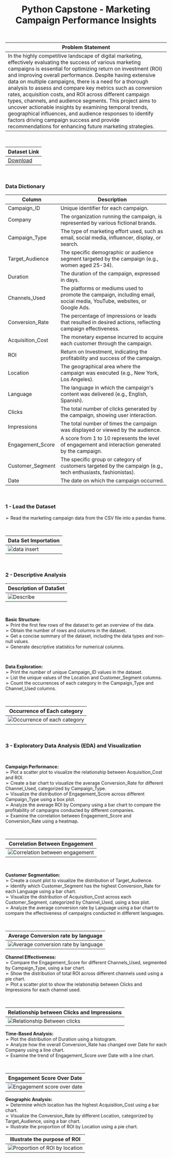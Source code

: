 <center><h1>Python Capstone - Marketing Campaign Performance Insights</h1></center>

<br>

| Problem Statement |
|-----|
| In the highly competitive landscape of digital marketing, effectively evaluating the success of various marketing campaigns is essential for optimizing return on investment (ROI) and improving overall performance. Despite having extensive data on multiple campaigns, there is a need for a thorough analysis to assess and compare key metrics such as conversion rates, acquisition costs, and ROI across different campaign types, channels, and audience segments. This project aims to uncover actionable insights by examining temporal trends, geographical influences, and audience responses to identify factors driving campaign success and provide recommendations for enhancing future marketing strategies. |

<br>

| Dataset Link |
|----|
| [Download](https://raw.githubusercontent.com/ArchanaInsights/Datasets/main/marketing_campaign.csv) |

<br>

### Data Dictionary

| Column | Description |
|---|---|
| Campaign_ID | Unique identifier for each campaign. |
| Company | The organization running the campaign, is represented by various fictional brands. |
| Campaign_Type | The type of marketing effort used, such as email, social media, influencer, display, or search. |
| Target_Audience | The specific demographic or audience segment targeted by the campaign (e.g., women aged 25-34). |
| Duration | The duration of the campaign, expressed in days. |
| Channels_Used | The platforms or mediums used to promote the campaign, including email, social media, YouTube, websites, or Google Ads. |
| Conversion_Rate | The percentage of impressions or leads that resulted in desired actions, reflecting campaign effectiveness. |
| Acquisition_Cost | The monetary expense incurred to acquire each customer through the campaign. |
| ROI | Return on Investment, indicating the profitability and success of the campaign. |
| Location | The geographical area where the campaign was executed (e.g., New York, Los Angeles). |
| Language | The language in which the campaign's content was delivered (e.g., English, Spanish). |
| Clicks | The total number of clicks generated by the campaign, showing user interaction. |
| Impressions | The total number of times the campaign was displayed or viewed by the audience. |
| Engagement_Score | A score from 1 to 10 represents the level of engagement and interaction generated by the campaign. |
| Customer_Segment | The specific group or category of customers targeted by the campaign (e.g., tech enthusiasts, fashionistas). |
| Date | The date on which the campaign occurred. |

<br>

### **1 - Load the Dataset**
➢ Read the marketing campaign data from the CSV file into a pandas frame.

<br>

| Data Set Importation |
|----|
| ![data insert](https://github.com/user-attachments/assets/9823e144-c7f3-4fdc-8568-565ef3976061) |

<br>

### **2 - Descriptive Analysis**
| Description of DataSet |
|------|
| ![Describe](https://github.com/user-attachments/assets/6b41591d-0761-4e59-b47f-58f4a10af090) |

<br>

**Basic Structure:**
<br>
➢ Print the first few rows of the dataset to get an overview of the data.<br>
➢ Obtain the number of rows and columns in the dataset.<br>
➢ Get a concise summary of the dataset, including the data types and non-null values.<br>
➢ Generate descriptive statistics for numerical columns.

<br>

**Data Exploration:**
<br>
➢ Print the number of unique Campaign_ID values in the dataset.<br>
➢ List the unique values of the Location and Customer_Segment columns.<br>
➢ Count the occurrences of each category in the Campaign_Type and Channel_Used columns.

<br>

| Occurrence of Each category |
|-----|
| ![Occurrence of each category](https://github.com/user-attachments/assets/42aa58f8-4379-4892-88d4-4fddf2c3ebf8) |

<br>

### **3 - Exploratory Data Analysis (EDA) and Visualization**

<br>

**Campaign Performance:**
<br>
➢ Plot a scatter plot to visualize the relationship between Acquisition_Cost and ROI.<br>
➢ Create a bar chart to visualize the average Conversion_Rate for different Channel_Used, categorized by Campaign_Type.<br>
➢ Visualize the distribution of Engagement_Score across different Campaign_Type using a box plot.<br>
➢ Analyze the average ROI by Company using a bar chart to compare the profitability of campaigns conducted by different companies.<br>
➢ Examine the correlation between Engagement_Score and Conversion_Rate using a heatmap.

<br>

| Correlation Between Engagement |
|-------|
| ![Correlation between engagement](https://github.com/user-attachments/assets/9d2f76bf-18ca-41ab-870c-aeae6934b9f1) |

<br>

**Customer Segmentation:**
<br>
➢ Create a count plot to visualize the distribution of Target_Audience.<br>
➢ Identify which Customer_Segment has the highest Conversion_Rate for each Language using a bar chart.<br>
➢ Visualize the distribution of Acquisition_Cost across each Customer_Segment, categorized by Channel_Used, using a box plot.<br>
➢ Analyze the average conversion rate by Language using a bar chart to compare the effectiveness of campaigns conducted in different languages.

<br>

| Average Conversion rate by language |
|------|
| ![Average conversion rate by language](https://github.com/user-attachments/assets/8930f995-f137-44df-a202-e1e91dcc4cf0) |

**Channel Effectiveness:**
<br>
➢ Compare the Engagement_Score for different Channels_Used, segmented by Campaign_Type, using a bar chart.<br>
➢ Show the distribution of total ROI across different channels used using a pie chart.<br>
➢ Plot a scatter plot to show the relationship between Clicks and Impressions for each channel used.

<br>

| Relationship between Clicks and Impressions |
|------|
| ![Relationship Between clicks](https://github.com/user-attachments/assets/75b4416d-9aa3-4305-a397-1ab75d353b3b) |

**Time-Based Analysis:**
<br>
➢ Plot the distribution of Duration using a histogram.<br>
➢ Analyze how the overall Conversion_Rate has changed over Date for each Company using a line chart.<br>
➢ Examine the trend of Engagement_Score over Date with a line chart.

<br>

| Engagement Score Over Date |
|--------|
| ![Engagement score over date](https://github.com/user-attachments/assets/a4975080-a084-427f-988b-b30a4d36de9c) |

**Geographic Analysis:**
<br>
➢ Determine which location has the highest Acquisition_Cost using a bar chart.<br>
➢ Visualize the Conversion_Rate by different Location, categorized by Target_Audience, using a bar chart.<br>
➢ Illustrate the proportion of ROI by Location using a pie chart.<br>

| Illustrate the purpose of ROI |
|---------|
| ![Proportion of ROI by location](https://github.com/user-attachments/assets/6686538e-b141-47fd-8967-f0310497c256) |
